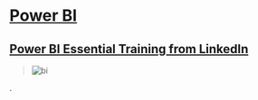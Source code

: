 #  [Power BI](https://app.powerbi.com/home?noSignUpCheck=1&redirectedFromSignup=1&username=2180385@s.aou.edu.jo&AutomaticLogin=true)


## [Power BI Essential Training from LinkedIn](https://www.linkedin.com/learning/power-bi-essential-training-3/create-rich-interactive-reports-with-power-bi?contextUrn=urn%3Ali%3AlyndaLearningPath%3A5ec59c4a498e70845153bbc5)


> ![bi](https://user-images.githubusercontent.com/36210723/107838163-32900080-6dad-11eb-9db7-b2b6b1e690e8.png)


.
